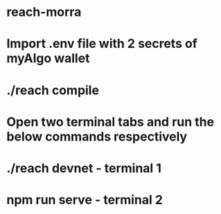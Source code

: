 # reach-morra

# Import .env file with 2 secrets of myAlgo wallet
# ./reach compile
# Open two terminal tabs and run the below commands respectively
# ./reach devnet - terminal 1
# npm run serve - terminal 2